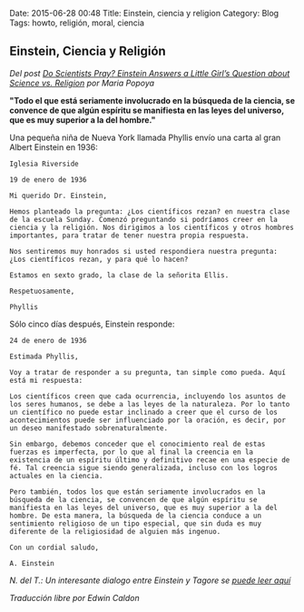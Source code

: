 Date: 2015-06-28 00:48
Title: Einstein, ciencia y religion
Category: Blog
Tags: howto, religión, moral, ciencia

## Einstein, Ciencia y Religión

*Del post [Do Scientists Pray? Einstein Answers a Little Girl’s Question about Science vs. Religion](http://www.brainpickings.org/index.php/2013/07/11/do-scientists-pray-einstein-letter-science-religion/) por Maria Popoya*

**"Todo el que está seriamente involucrado en la búsqueda de la ciencia, se convence de que algún espíritu se manifiesta en las leyes del universo, que es muy superior a la del hombre."**

Una pequeña niña de Nueva York llamada Phyllis envío una carta al gran Albert Einstein en 1936:

    Iglesia Riverside

    19 de enero de 1936

    Mi querido Dr. Einstein,

    Hemos planteado la pregunta: ¿Los científicos rezan? en nuestra clase de la escuela Sunday. Comenzó preguntando si podríamos creer en la ciencia y la religión. Nos dirigimos a los científicos y otros hombres importantes, para tratar de tener nuestra propia respuesta.

    Nos sentiremos muy honrados si usted respondiera nuestra pregunta: ¿Los científicos rezan, y para qué lo hacen?

    Estamos en sexto grado, la clase de la señorita Ellis.

    Respetuosamente,

    Phyllis

Sólo cinco días después, Einstein responde:

	24 de enero de 1936

	Estimada Phyllis,

	Voy a tratar de responder a su pregunta, tan simple como pueda. Aquí está mi respuesta:

	Los científicos creen que cada ocurrencia, incluyendo los asuntos de los seres humanos, se debe a las leyes de la naturaleza. Por lo tanto un científico no puede estar inclinado a creer que el curso de los acontecimientos puede ser influenciado por la oración, es decir, por un deseo manifestado sobrenaturalmente.

	Sin embargo, debemos conceder que el conocimiento real de estas fuerzas es imperfecta, por lo que al final la creencia en la existencia de un espíritu último y definitivo recae en una especie de fé. Tal creencia sigue siendo generalizada, incluso con los logros actuales en la ciencia.

	Pero también, todos los que están seriamente involucrados en la búsqueda de la ciencia, se convencen de que algún espíritu se manifiesta en las leyes del universo, que es muy superior a la del hombre. De esta manera, la búsqueda de la ciencia conduce a un sentimiento religioso de un tipo especial, que sin duda es muy diferente de la religiosidad de alguien más ingenuo.

	Con un cordial saludo,

	A. Einstein


*N. del T.: Un interesante dialogo entre Einstein y Tagore se [puede leer aquí](http://www.brainpickings.org/index.php/2012/04/27/when-einstein-met-tagore/)*

*Traducción libre por Edwin Caldon*
